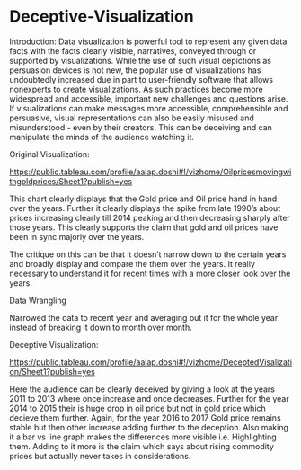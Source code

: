 # Deceptive-Visualization

Introduction:
Data visualization is powerful tool to represent any given data facts with the facts clearly visible, narratives, conveyed through or supported by visualizations. While the use of such visual depictions as persuasion devices is not new, the popular use of visualizations has undoubtedly increased due in part to user-friendly software that allows nonexperts to create visualizations. As such practices become more widespread and accessible, important new challenges and questions arise. If visualizations can make messages more accessible, comprehensible and persuasive, visual representations can also be easily misused and misunderstood - even by their creators. This can be deceiving and can manipulate the minds of the audience watching it.

Original Visualization:

https://public.tableau.com/profile/aalap.doshi#!/vizhome/Oilpricesmovingwithgoldprices/Sheet1?publish=yes

This chart clearly displays that the Gold price and Oil price hand in hand over the years. Further it clearly displays the spike from late 1990’s about prices increasing clearly till 2014 peaking and then decreasing sharply after those years. This clearly supports the claim that gold and oil prices have been in sync majorly over the years.

The critique on this can be that it doesn’t narrow down to the certain years and broadly display and compare the them over the years. It really necessary to understand it for recent times with a more closer look over the years.

Data Wrangling

Narrowed the data to recent year and averaging out it for the whole year instead of breaking it down to month over month.

Deceptive Visualization:

https://public.tableau.com/profile/aalap.doshi#!/vizhome/DeceptedVisalization/Sheet1?publish=yes

Here the audience can be clearly deceived by giving a look at the years 2011 to 2013 where once increase and once decreases. Further for the year 2014 to 2015 their is huge drop in oil price but not in gold price which decieve them further. Again, for the year 2016 to 2017 Gold price remains stable but then other increase adding further to the deception. Also making it a bar vs line graph makes the differences more visible i.e. Highlighting them. Adding to it more is the claim which says about rising commodity prices but actually never takes in considerations.
